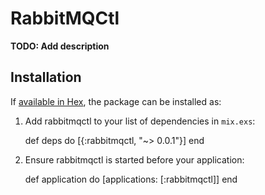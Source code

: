 # RabbitMQCtl

**TODO: Add description**

## Installation

If [available in Hex](https://hex.pm/docs/publish), the package can be installed as:

  1. Add rabbitmqctl to your list of dependencies in `mix.exs`:

        def deps do
          [{:rabbitmqctl, "~> 0.0.1"}]
        end

  2. Ensure rabbitmqctl is started before your application:

        def application do
          [applications: [:rabbitmqctl]]
        end

